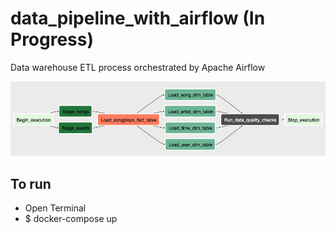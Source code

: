 # data_pipeline_with_airflow (In Progress)
Data warehouse ETL process orchestrated by Apache Airflow 

![alt text](https://github.com/WinThitiwat/data_pipeline_with_airflow/blob/main/img/data_pipeline_workflow.png)


## To run
- Open Terminal
- $ docker-compose up